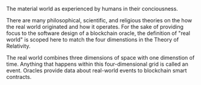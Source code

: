 The material world as experienced by humans in their conciousness.

There are many philosophical, scientific, and religious theories on the how the real world originated and how it operates. For the sake of providing focus to the software design of a blockchain oracle, the definition of "real world" is scoped here to match the four dimenstions in the Theory of Relativity. 

The real world combines three dimensions of space with one dimenstion of time. Anything that happens within this four-dimensional grid is called an event. Oracles provide data about real-world events to blockchain smart contracts.
